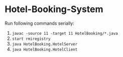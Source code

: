 # Hotel-Booking-System

Run following commands serially:
1. `javac -source 11 -target 11 HotelBooking/*.java`
2. `start rmiregistry`
3. `java HotelBooking.HotelServer`
4. `java HotelBooking.HotelClient`
